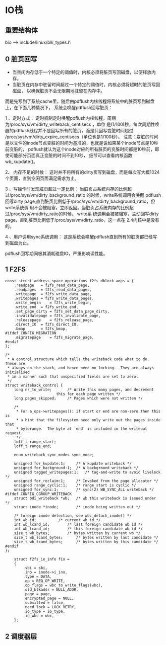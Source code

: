 # IO栈

## 重要结构体
bio   --> include/linux/blk_types.h

## 0 脏页回写
- 当空闲内存低于一个特定的阈值时，内核必须将脏页写回磁盘，以便释放内存。 
- 当脏页在内存中驻留时间超过一个特定的阈值时，内核必须将超时的脏页写回磁盘，
   以确保脏页不会无限期地驻留在内存中。

而是先写到了系统cache里，随后由pdflush内核线程将系统中的脏页写到磁盘上，在下面几种情况下，
系统会唤醒pdflush回写脏页：

1 、定时方式：
     定时机制定时唤醒pdflush内核线程，周期为/proc/sys/vm/dirty_writeback_centisecs ，单位
是(1/100)秒，每次周期性唤醒的pdflush线程并不是回写所有的脏页，而是只回写变脏时间超过
/proc/sys/vm/dirty_expire_centisecs（单位也是1/100秒）。
注意：变脏的时间是以文件的inode节点变脏的时间为基准的，也就是说如果某个inode节点是10秒前变脏的，
pdflush就认为这个inode对应的所有脏页的变脏时间都是10秒前，即使可能部分页面真正变脏的时间不到10秒，
细节可以查看内核函数wb_kupdate()。

2、 内存不足的时候：
    这时并不将所有的dirty页写到磁盘，而是每次写大概1024个页面，直到空闲页面满足需求为止。

3 、写操作时发现脏页超过一定比例：
    当脏页占系统内存的比例超过/proc/sys/vm/dirty_background_ratio 的时候，write系统调用会唤醒
pdflush回写dirty page,直到脏页比例低于/proc/sys/vm/dirty_background_ratio，但write系统调
用不会被阻塞，立即返回。当脏页占系统内存的比例超过/proc/sys/vm/dirty_ratio的时候， write系
统调用会被被阻塞，主动回写dirty page，直到脏页比例低于/proc/sys/vm/dirty_ratio，这一点在
2.4内核中是没有的。

4 、用户调用sync系统调用：
    这是系统会唤醒pdflush直到所有的脏页都已经写到磁盘为止。


pdflush回写期间极其消耗磁盘IO，严重影响读性能。
## 1 F2FS
```
const struct address_space_operations f2fs_dblock_aops = {
    .readpage   = f2fs_read_data_page,
    .readpages  = f2fs_read_data_pages,
    .writepage  = f2fs_write_data_page,
    .writepages = f2fs_write_data_pages,
    .write_begin    = f2fs_write_begin,
    .write_end  = f2fs_write_end,
    .set_page_dirty = f2fs_set_data_page_dirty,
    .invalidatepage = f2fs_invalidate_page,
    .releasepage    = f2fs_release_page,
    .direct_IO  = f2fs_direct_IO,
    .bmap       = f2fs_bmap,
#ifdef CONFIG_MIGRATION
    .migratepage    = f2fs_migrate_page,
#endif
};
```

```
/*
 * A control structure which tells the writeback code what to do.  These are
 * always on the stack, and hence need no locking.  They are always initialised
 * in a manner such that unspecified fields are set to zero.
 */
struct writeback_control {
    long nr_to_write;       /* Write this many pages, and decrement
                       this for each page written */
    long pages_skipped;     /* Pages which were not written */

    /*
     * For a_ops->writepages(): if start or end are non-zero then this is
     * a hint that the filesystem need only write out the pages inside that
     * byterange.  The byte at `end' is included in the writeout request.
     */
    loff_t range_start;
    loff_t range_end;

    enum writeback_sync_modes sync_mode;

    unsigned for_kupdate:1;     /* A kupdate writeback */
    unsigned for_background:1;  /* A background writeback */
    unsigned tagged_writepages:1;   /* tag-and-write to avoid livelock */
    unsigned for_reclaim:1;     /* Invoked from the page allocator */
    unsigned range_cyclic:1;    /* range_start is cyclic */
    unsigned for_sync:1;        /* sync(2) WB_SYNC_ALL writeback */
#ifdef CONFIG_CGROUP_WRITEBACK
    struct bdi_writeback *wb;   /* wb this writeback is issued under */
    struct inode *inode;        /* inode being written out */

    /* foreign inode detection, see wbc_detach_inode() */
    int wb_id;          /* current wb id */
    int wb_lcand_id;        /* last foreign candidate wb id */
    int wb_tcand_id;        /* this foreign candidate wb id */
    size_t wb_bytes;        /* bytes written by current wb */
    size_t wb_lcand_bytes;      /* bytes written by last candidate */
    size_t wb_tcand_bytes;      /* bytes written by this candidate */
#endif
};
```

```
    struct f2fs_io_info fio =
    {
        .sbi = sbi,
        .ino = inode->i_ino,
        .type = DATA,
        .op = REQ_OP_WRITE,
        .op_flags = wbc_to_write_flags(wbc),
        .old_blkaddr = NULL_ADDR,
        .page = page,
        .encrypted_page = NULL,
        .submitted = false,
        .need_lock = LOCK_RETRY,
        .io_type = io_type,
        .io_wbc = wbc,
    };
```
## 2 调度器层


## 
